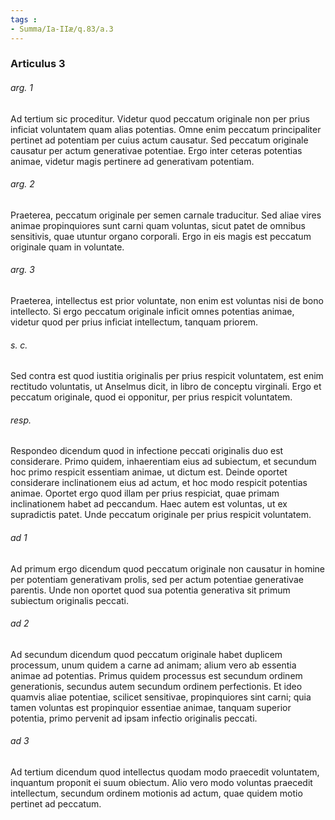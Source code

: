 ```yaml
---
tags : 
- Summa/Ia-IIæ/q.83/a.3
---
```


### Articulus 3

###### arg. 1
Ad tertium sic proceditur. Videtur quod peccatum originale non per prius inficiat voluntatem quam alias potentias. Omne enim peccatum principaliter pertinet ad potentiam per cuius actum causatur. Sed peccatum originale causatur per actum generativae potentiae. Ergo inter ceteras potentias animae, videtur magis pertinere ad generativam potentiam.

###### arg. 2
Praeterea, peccatum originale per semen carnale traducitur. Sed aliae vires animae propinquiores sunt carni quam voluntas, sicut patet de omnibus sensitivis, quae utuntur organo corporali. Ergo in eis magis est peccatum originale quam in voluntate.

###### arg. 3
Praeterea, intellectus est prior voluntate, non enim est voluntas nisi de bono intellecto. Si ergo peccatum originale inficit omnes potentias animae, videtur quod per prius inficiat intellectum, tanquam priorem.

###### s. c.
Sed contra est quod iustitia originalis per prius respicit voluntatem, est enim rectitudo voluntatis, ut Anselmus dicit, in libro de conceptu virginali. Ergo et peccatum originale, quod ei opponitur, per prius respicit voluntatem.

###### resp.
Respondeo dicendum quod in infectione peccati originalis duo est considerare. Primo quidem, inhaerentiam eius ad subiectum, et secundum hoc primo respicit essentiam animae, ut dictum est. Deinde oportet considerare inclinationem eius ad actum, et hoc modo respicit potentias animae. Oportet ergo quod illam per prius respiciat, quae primam inclinationem habet ad peccandum. Haec autem est voluntas, ut ex supradictis patet. Unde peccatum originale per prius respicit voluntatem.

###### ad 1
Ad primum ergo dicendum quod peccatum originale non causatur in homine per potentiam generativam prolis, sed per actum potentiae generativae parentis. Unde non oportet quod sua potentia generativa sit primum subiectum originalis peccati.

###### ad 2
Ad secundum dicendum quod peccatum originale habet duplicem processum, unum quidem a carne ad animam; alium vero ab essentia animae ad potentias. Primus quidem processus est secundum ordinem generationis, secundus autem secundum ordinem perfectionis. Et ideo quamvis aliae potentiae, scilicet sensitivae, propinquiores sint carni; quia tamen voluntas est propinquior essentiae animae, tanquam superior potentia, primo pervenit ad ipsam infectio originalis peccati.

###### ad 3
Ad tertium dicendum quod intellectus quodam modo praecedit voluntatem, inquantum proponit ei suum obiectum. Alio vero modo voluntas praecedit intellectum, secundum ordinem motionis ad actum, quae quidem motio pertinet ad peccatum.

